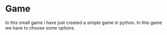# Game

In this small game i have just created a simple game in python.
In this game we have to choose some options.

